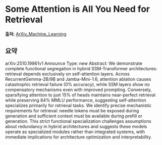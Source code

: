 # Some Attention is All You Need for Retrieval

**출처:** [ArXiv_Machine_Learning](https://arxiv.org/abs/2510.19861)

## 요약
arXiv:2510.19861v1 Announce Type: new
Abstract: We demonstrate complete functional segregation in hybrid SSM-Transformer architectures: retrieval depends exclusively on self-attention layers. Across RecurrentGemma-2B/9B and Jamba-Mini-1.6, attention ablation causes catastrophic retrieval failure (0% accuracy), while SSM layers show no compensatory mechanisms even with improved prompting. Conversely, sparsifying attention to just 15% of heads maintains near-perfect retrieval while preserving 84% MMLU performance, suggesting self-attention specializes primarily for retrieval tasks. We identify precise mechanistic requirements for retrieval: needle tokens must be exposed during generation and sufficient context must be available during prefill or generation. This strict functional specialization challenges assumptions about redundancy in hybrid architectures and suggests these models operate as specialized modules rather than integrated systems, with immediate implications for architecture optimization and interpretability.
